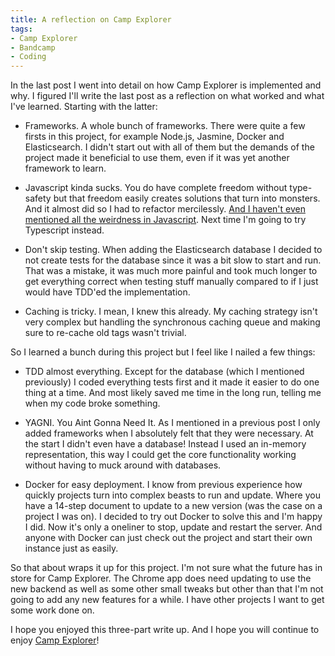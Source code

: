 ```yaml
---
title: A reflection on Camp Explorer
tags:
- Camp Explorer
- Bandcamp
- Coding
---
```


In the last post I went into detail on how Camp Explorer is implemented and why. I figured I'll write the last post as a reflection on what worked and what I've learned. Starting with the latter:

- Frameworks. A whole bunch of frameworks. There were quite a few firsts in this project, for example Node.js, Jasmine, Docker and Elasticsearch. I didn't start out with all of them but the demands of the project made it beneficial to use them, even if it was yet another framework to learn.

- Javascript kinda sucks. You do have complete freedom without type-safety but that freedom easily creates solutions that turn into monsters. And it almost did so I had to refactor mercilessly. [And I haven't even mentioned all the weirdness in Javascript](https://www.destroyallsoftware.com/talks/wat). Next time I'm going to try Typescript instead.

- Don't skip testing. When adding the Elasticsearch database I decided to not create tests for the database since it was a bit slow to start and run. That was a mistake, it was much more painful and took much longer to get everything correct when testing stuff manually compared to if I just would have TDD'ed the implementation.

- Caching is tricky. I mean, I knew this already. My caching strategy isn't very complex but handling the synchronous caching queue and making sure to re-cache old tags wasn't trivial.

So I learned a bunch during this project but I feel like I nailed a few things:

- TDD almost everything. Except for the database (which I mentioned previously) I coded everything tests first and it made it easier to do one thing at a time. And most likely saved me time in the long run, telling me when my code broke something. 

- YAGNI. You Aint Gonna Need It. As I mentioned in a previous post I only added frameworks when I absolutely felt that they were necessary. At the start I didn't even have a database! Instead I used an in-memory representation, this way I could get the core functionality working without having to muck around with databases.

- Docker for easy deployment. I know from previous experience how quickly projects turn into complex beasts to run and update. Where you have a 14-step document to update to a new version (was the case on a project I was on). I decided to try out Docker to solve this and I'm happy I did. Now it's only a oneliner to stop, update and restart the server. And anyone with Docker can just check out the project and start their own instance just as easily.

So that about wraps it up for this project. I'm not sure what the future has in store for Camp Explorer. The Chrome app does need updating to use the new backend as well as some other small tweaks but other than that I'm not going to add any new features for a while. I have other projects I want to get some work done on.

I hope you enjoyed this three-part write up. And I hope you will continue to enjoy [Camp Explorer](http://campexplorer.io)!
